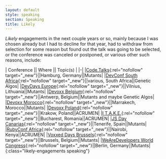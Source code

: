 ```yaml
---
layout: default
style: speaking
section: Speaking
title: Likely
---
```


_Likely_ engagements in the next couple years or so,
mainly because I was chosen already
but I had to decline for that year,
had to withdraw from selection for some reason but
found out the talk was going to be selected,
or the conference was canceled
or postponed,
or various other such reasons,
include:

| Conference || Where || Topic(s) |
|-|
|[Code.Talks](https://www.codetalks.de/){:rel="nofollow" target="_new"}||Hamburg, Germany||Mutants|
|[DevConf South Africa](https://www.devconf.co.za/){:rel="nofollow" target="_new"}||various, South Africa||Genetic Algos|
|[DevDays Europe](https://devdays.lt/){:rel="nofollow" target="_new"}||Vilnius, Lithuania||Mutants|
|[Devoxx Belgium](https://devoxx.be/){:rel="nofollow" target="_new"}||Antwerp, Belgium||Mutants and maybe Genetic Algos|
|[Devoxx Morocco](https://devoxx.ma/){:rel="nofollow" target="_new"}||Marrakech, Morocco||Mutants|
|[Devoxx Poland](https://devoxx.pl/){:rel="nofollow" target="_new"}||Krakow, Poland||ACRUMEN|
|[I T.A.K.E.](https://itakeunconf.com/){:rel="nofollow" target="_new"}||Bucharest, Romania||ACRUMEN|
|[JS Day Canarias](https://jsdaycanarias.com/){:rel="nofollow" target="_new"}||Tenerife, Spain||Mutants|
|[RubyConf Africa](https://rubyconf.africa/){:rel="nofollow" target="_new"}||Nairobi, Kenya||ACRUMEN|
|[Voxxed Days Brussels](https://brussels.voxxeddays.com/){:rel="nofollow" target="_new"}||Brussels, Belgium||Mutants|
|[WeAreDevelopers World Congress](https://www.wearedevelopers.com/world-congress){:rel="nofollow" target="_new"}||Berlin, Germany||Mutants|
{:class="likely-engagements speaking"}

<!-- |[CodeStock](http://codestock.org/){:rel="nofollow" target="_new"}||Knoxville, TN, USA||Mutants| -->
